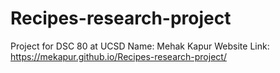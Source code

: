 # Recipes-research-project
Project for DSC 80 at UCSD
Name: Mehak Kapur
Website Link: https://mekapur.github.io/Recipes-research-project/
